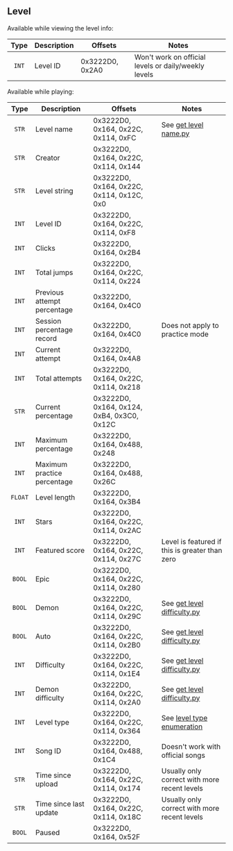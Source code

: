 ## Level

Available while viewing the level info:

| Type | Description | Offsets | Notes |
| :--: | ----------- | ------- | ----- |
| `INT` | Level ID | 0x3222D0, 0x2A0 | Won't work on official levels or daily/weekly levels |

Available while playing:

| Type | Description | Offsets | Notes |
| :--: | ----------- | ------- | ----- |
| `STR` | Level name | 0x3222D0, 0x164, 0x22C, 0x114, 0xFC | See [get level name.py](/scripts/get%20level%20name.py) |
| `STR` | Creator | 0x3222D0, 0x164, 0x22C, 0x114, 0x144 |
| `STR` | Level string | 0x3222D0, 0x164, 0x22C, 0x114, 0x12C, 0x0 |
| `INT` | Level ID | 0x3222D0, 0x164, 0x22C, 0x114, 0xF8 |
| `INT` | Clicks | 0x3222D0, 0x164, 0x2B4 |
| `INT` | Total jumps | 0x3222D0, 0x164, 0x22C, 0x114, 0x224 |
| `INT` | Previous attempt percentage | 0x3222D0, 0x164, 0x4C0 |
| `INT` | Session percentage record | 0x3222D0, 0x164, 0x4C0 | Does not apply to practice mode |4
| `INT` | Current attempt | 0x3222D0, 0x164, 0x4A8 |
| `INT` | Total attempts | 0x3222D0, 0x164, 0x22C, 0x114, 0x218 |
| `STR` | Current percentage | 0x3222D0, 0x164, 0x124, 0xB4, 0x3C0, 0x12C |
| `INT` | Maximum percentage | 0x3222D0, 0x164, 0x488, 0x248 |
| `INT` | Maximum practice percentage | 0x3222D0, 0x164, 0x488, 0x26C |
| `FLOAT` | Level length | 0x3222D0, 0x164, 0x3B4 |
| `INT` | Stars | 0x3222D0, 0x164, 0x22C, 0x114, 0x2AC |
| `INT` | Featured score | 0x3222D0, 0x164, 0x22C, 0x114, 0x27C | Level is featured if this is greater than zero |
| `BOOL` | Epic | 0x3222D0, 0x164, 0x22C, 0x114, 0x280 |
| `BOOL` | Demon | 0x3222D0, 0x164, 0x22C, 0x114, 0x29C | See [get level difficulty.py](/scripts/get%20level%20difficulty.py) |
| `BOOL` | Auto | 0x3222D0, 0x164, 0x22C, 0x114, 0x2B0 | See [get level difficulty.py](/scripts/get%20level%20difficulty.py) |
| `INT` | Difficulty | 0x3222D0, 0x164, 0x22C, 0x114, 0x1E4 | See [get level difficulty.py](/scripts/get%20level%20difficulty.py) |
| `INT` | Demon difficulty | 0x3222D0, 0x164, 0x22C, 0x114, 0x2A0 | See [get level difficulty.py](/scripts/get%20level%20difficulty.py) |
| `INT` | Level type | 0x3222D0, 0x164, 0x22C, 0x114, 0x364 | See [level type enumeration](/enumerations/level%20type.md) |
| `INT` | Song ID | 0x3222D0, 0x164, 0x488, 0x1C4 | Doesn't work with official songs |
| `STR` | Time since upload | 0x3222D0, 0x164, 0x22C, 0x114, 0x174 | Usually only correct with more recent levels |
| `STR` | Time since last update | 0x3222D0, 0x164, 0x22C, 0x114, 0x18C | Usually only correct with more recent levels |
| `BOOL` | Paused | 0x3222D0, 0x164, 0x52F |